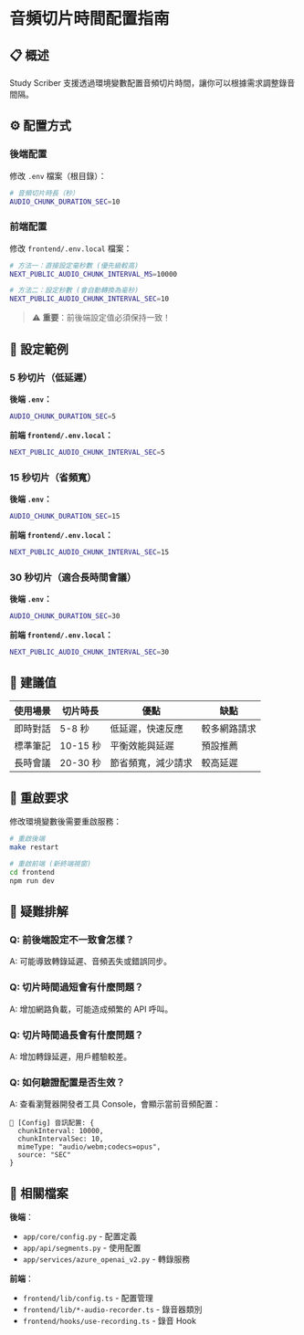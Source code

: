 # 音頻切片時間配置指南

## 📋 概述

Study Scriber 支援透過環境變數配置音頻切片時間，讓你可以根據需求調整錄音間隔。

## ⚙️ 配置方式

### 後端配置

修改 `.env` 檔案（根目錄）：

```bash
# 音頻切片時長（秒）
AUDIO_CHUNK_DURATION_SEC=10
```

### 前端配置

修改 `frontend/.env.local` 檔案：

```bash
# 方法一：直接設定毫秒數 (優先級較高)
NEXT_PUBLIC_AUDIO_CHUNK_INTERVAL_MS=10000

# 方法二：設定秒數 (會自動轉換為毫秒)
NEXT_PUBLIC_AUDIO_CHUNK_INTERVAL_SEC=10
```

> ⚠️ **重要**：前後端設定值必須保持一致！

## 🔄 設定範例

### 5 秒切片（低延遲）

**後端 `.env`：**
```bash
AUDIO_CHUNK_DURATION_SEC=5
```

**前端 `frontend/.env.local`：**
```bash
NEXT_PUBLIC_AUDIO_CHUNK_INTERVAL_SEC=5
```

### 15 秒切片（省頻寬）

**後端 `.env`：**
```bash
AUDIO_CHUNK_DURATION_SEC=15
```

**前端 `frontend/.env.local`：**
```bash
NEXT_PUBLIC_AUDIO_CHUNK_INTERVAL_SEC=15
```

### 30 秒切片（適合長時間會議）

**後端 `.env`：**
```bash
AUDIO_CHUNK_DURATION_SEC=30
```

**前端 `frontend/.env.local`：**
```bash
NEXT_PUBLIC_AUDIO_CHUNK_INTERVAL_SEC=30
```

## 🎯 建議值

| 使用場景 | 切片時長 | 優點               | 缺點         |
| -------- | -------- | ------------------ | ------------ |
| 即時對話 | 5-8 秒   | 低延遲，快速反應   | 較多網路請求 |
| 標準筆記 | 10-15 秒 | 平衡效能與延遲     | 預設推薦     |
| 長時會議 | 20-30 秒 | 節省頻寬，減少請求 | 較高延遲     |

## 🔧 重啟要求

修改環境變數後需要重啟服務：

```bash
# 重啟後端
make restart

# 重啟前端 (新終端視窗)
cd frontend
npm run dev
```

## 🐛 疑難排解

### Q: 前後端設定不一致會怎樣？
A: 可能導致轉錄延遲、音頻丟失或錯誤同步。

### Q: 切片時間過短會有什麼問題？
A: 增加網路負載，可能造成頻繁的 API 呼叫。

### Q: 切片時間過長會有什麼問題？
A: 增加轉錄延遲，用戶體驗較差。

### Q: 如何驗證配置是否生效？
A: 查看瀏覽器開發者工具 Console，會顯示當前音頻配置：
```
🔧 [Config] 音訊配置: {
  chunkInterval: 10000,
  chunkIntervalSec: 10,
  mimeType: "audio/webm;codecs=opus",
  source: "SEC"
}
```

## 📁 相關檔案

**後端**：
- `app/core/config.py` - 配置定義
- `app/api/segments.py` - 使用配置
- `app/services/azure_openai_v2.py` - 轉錄服務

**前端**：
- `frontend/lib/config.ts` - 配置管理
- `frontend/lib/*-audio-recorder.ts` - 錄音器類別
- `frontend/hooks/use-recording.ts` - 錄音 Hook 
